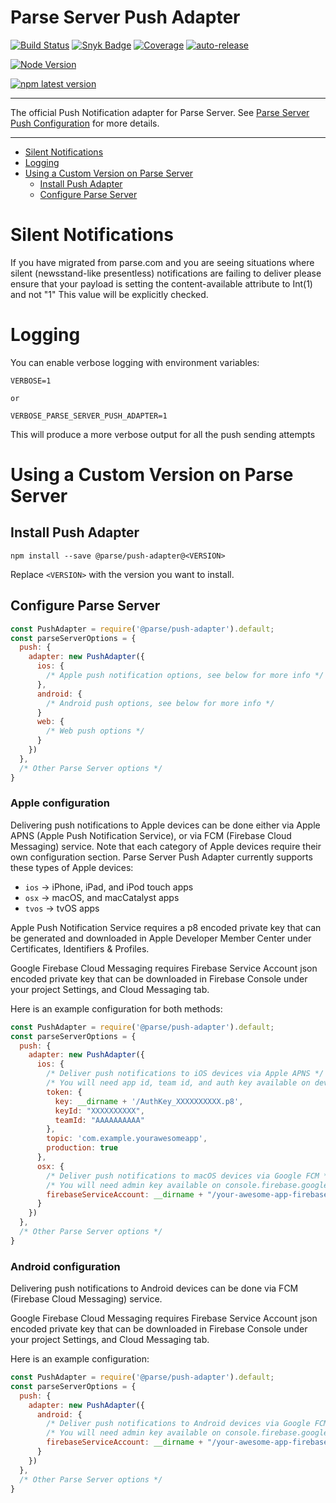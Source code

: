 # Parse Server Push Adapter <!-- omit in toc -->

[![Build Status](https://github.com/parse-community/parse-server-push-adapter/workflows/ci/badge.svg?branch=master)](https://github.com/parse-community/parse-server-push-adapter/actions?query=workflow%3Aci+branch%3Amaster)
[![Snyk Badge](https://snyk.io/test/github/parse-community/parse-server-push-adapter/badge.svg)](https://snyk.io/test/github/parse-community/parse-server-push-adapter)
[![Coverage](https://img.shields.io/codecov/c/github/parse-community/parse-server-push-adapter/master.svg)](https://codecov.io/github/parse-community/parse-server-push-adapter?branch=master)
[![auto-release](https://img.shields.io/badge/%F0%9F%9A%80-auto--release-9e34eb.svg)](https://github.com/parse-community/parse-server-push-adapter/releases)

[![Node Version](https://img.shields.io/badge/nodejs-18,_20-green.svg?logo=node.js&style=flat)](https://nodejs.org)

[![npm latest version](https://img.shields.io/npm/v/@parse/push-adapter.svg)](https://www.npmjs.com/package/@parse/push-adapter)

---

The official Push Notification adapter for Parse Server. See [Parse Server Push Configuration](http://docs.parseplatform.org/parse-server/guide/#push-notifications) for more details.

---

- [Silent Notifications](#silent-notifications)
- [Logging](#logging)
- [Using a Custom Version on Parse Server](#using-a-custom-version-on-parse-server)
  - [Install Push Adapter](#install-push-adapter)
  - [Configure Parse Server](#configure-parse-server)

# Silent Notifications

If you have migrated from parse.com and you are seeing situations where silent (newsstand-like presentless) notifications are failing to deliver please ensure that your payload is setting the content-available attribute to Int(1) and not "1" This value will be explicitly checked.

# Logging

You can enable verbose logging with environment variables:

```
VERBOSE=1

or

VERBOSE_PARSE_SERVER_PUSH_ADAPTER=1
```

This will produce a more verbose output for all the push sending attempts

# Using a Custom Version on Parse Server

## Install Push Adapter

```
npm install --save @parse/push-adapter@<VERSION>
```

Replace `<VERSION>` with the version you want to install.

## Configure Parse Server

```js
const PushAdapter = require('@parse/push-adapter').default;
const parseServerOptions = {
  push: {
    adapter: new PushAdapter({
      ios: {
        /* Apple push notification options, see below for more info */
      },
      android: {
        /* Android push options, see below for more info */
      }
      web: {
        /* Web push options */
      }
    })
  },
  /* Other Parse Server options */
}
```

### Apple configuration

Delivering push notifications to Apple devices can be done either via Apple APNS (Apple Push Notification Service), or via FCM (Firebase Cloud Messaging) service. Note that each category of Apple devices require their own configuration section. Parse Server Push Adapter currently supports these types of Apple devices:

- `ios` -> iPhone, iPad, and iPod touch apps
- `osx` -> macOS, and macCatalyst apps
- `tvos` -> tvOS apps


Apple Push Notification Service requires a p8 encoded private key that can be generated and downloaded in Apple Developer Member Center under Certificates, Identifiers & Profiles.

Google Firebase Cloud Messaging requires Firebase Service Account json encoded private key that can be downloaded in Firebase Console under your project Settings, and Cloud Messaging tab.

Here is an example configuration for both methods:

```js
const PushAdapter = require('@parse/push-adapter').default;
const parseServerOptions = {
  push: {
    adapter: new PushAdapter({
      ios: {
        /* Deliver push notifications to iOS devices via Apple APNS */
        /* You will need app id, team id, and auth key available on developer.apple.com/account */
        token: {
          key: __dirname + '/AuthKey_XXXXXXXXXX.p8',
          keyId: "XXXXXXXXXX",
          teamId: "AAAAAAAAAA"
        },
        topic: 'com.example.yourawesomeapp',
        production: true
      },
      osx: {
        /* Deliver push notifications to macOS devices via Google FCM */
        /* You will need admin key available on console.firebase.google.com */
        firebaseServiceAccount: __dirname + "/your-awesome-app-firebase-adminsdk-abcd-efgh.json"
      }
    })
  },
  /* Other Parse Server options */
}
```

### Android configuration

Delivering push notifications to Android devices can be done via FCM (Firebase Cloud Messaging) service.

Google Firebase Cloud Messaging requires Firebase Service Account json encoded private key that can be downloaded in Firebase Console under your project Settings, and Cloud Messaging tab.

Here is an example configuration:

```js
const PushAdapter = require('@parse/push-adapter').default;
const parseServerOptions = {
  push: {
    adapter: new PushAdapter({
      android: {
        /* Deliver push notifications to Android devices via Google FCM */
        /* You will need admin key available on console.firebase.google.com */
        firebaseServiceAccount: __dirname + "/your-awesome-app-firebase-adminsdk-abcd-efgh.json"
      }
    })
  },
  /* Other Parse Server options */
}
```
